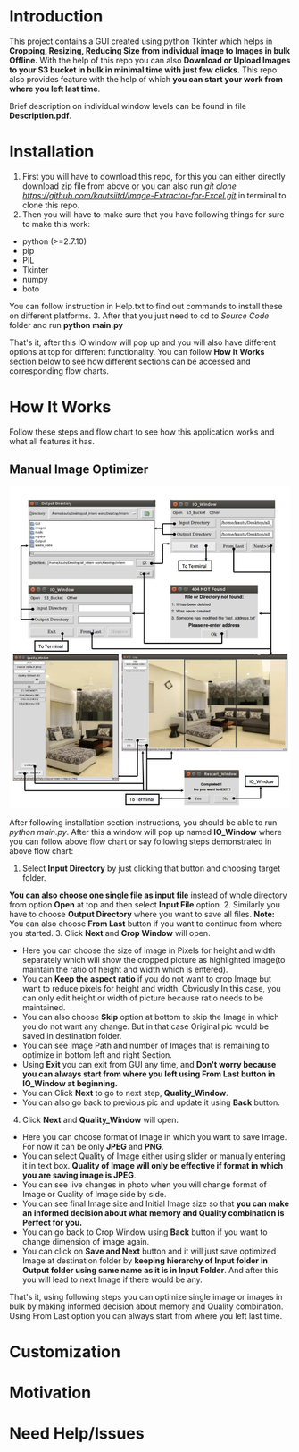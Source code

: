 # Introduction

This project contains a GUI created using python Tkinter which helps in **Cropping, Resizing, Reducing Size from individual image to Images in bulk Offline.** With the help of this repo you can also **Download or Upload Images to your S3 bucket in bulk in minimal time with just few clicks.** This repo also provides feature with the help of which **you can start your work from where you left last time**.

Brief description on individual window levels can be found in file **Description.pdf**.

# Installation

1. First you will have to download this repo, for this you can either directly download zip file from above or you can also run *git clone https://github.com/kautsiitd/Image-Extractor-for-Excel.git* in terminal to clone this repo.
2. Then you will have to make sure that you have following things for sure to make this work:
  * python (>=2.7.10)
  * pip
  * PIL
  * Tkinter
  * numpy
  * boto

  You can follow instruction in Help.txt to find out commands to install these on different platforms.
3. After that you just need to cd to *Source Code* folder and run **python main.py**

That's it, after this IO window will pop up and you will also have different options at top for different functionality. You can follow **How It Works** section below to see how different sections can be accessed and corresponding flow charts.

# How It Works
Follow these steps and flow chart to see how this application works and what all features it has.
## Manual Image Optimizer

![alt tag](https://github.com/kautsiitd/Image-Optimizer/blob/master/Readme%20Images/Single_Image_FlowChart.png)

After following installation section instructions, you should be able to run *python main.py*. After this a window will pop up named **IO_Window** where you can follow above flow chart or say following steps demonstrated in above flow chart:
1. Select **Input Directory** by just clicking that button and choosing target folder.

**You can also choose one single file as input file** instead of whole directory from option **Open** at top and then select **Input File** option.
2. Similarly you have to choose **Output Directory** where you want to save all files.
**Note:** You can also choose **From Last** button if you want to continue from where you started.
3. Click **Next** and **Crop Window** will open.
  * Here you can choose the size of image in Pixels for height and width separately which will show the cropped picture as highlighted Image(to maintain the ratio of height and width which is entered).
  * You can **Keep the aspect ratio** if you do not want to crop Image but want to reduce pixels for height and width. Obviously In this case, you can only edit height or width of picture because ratio needs to be maintained.
  * You can also choose **Skip** option at bottom to skip the Image in which you do not want any change. But in that case Original pic would be saved in destination folder.
  * You can see Image Path and number of Images that is remaining to optimize in bottom left and right Section.
  * Using **Exit** you can exit from GUI any time, and **Don't worry because you can always start from where you left using From Last button in IO_Window at beginning.**
  * You can Click **Next** to go to next step, **Quality_Window**.
  * You can also go back to previous pic and update it using **Back** button.
4. Click **Next** and **Quality_Window** will open.
  * Here you can choose format of Image in which you want to save Image. For now it can be only **JPEG** and **PNG**.
  * You can select Quality of Image either using slider or manually entering it in text box. **Quality of Image will only be effective if format in which you are saving image is JPEG**.
  * You can see live changes in photo when you will change format of Image or Quality of Image side by side.
  * You can see final Image size and Initial Image size so that **you can make an informed decision about what memory and Quality combination is Perfect for you.**
  * You can go back to Crop Window using **Back** button if you want to change dimension of image again.
  * You can click on **Save and Next** button and it will just save optimized Image at destination folder by **keeping hierarchy of Input folder in Output folder using same name as it is in Input Folder**. And after this you will lead to next Image if there would be any.

That's it, using following steps you can optimize single image or images in bulk by making informed decision about memory and Quality combination. Using From Last option you can always start from where you left last time.


# Customization


# Motivation


# Need Help/Issues
